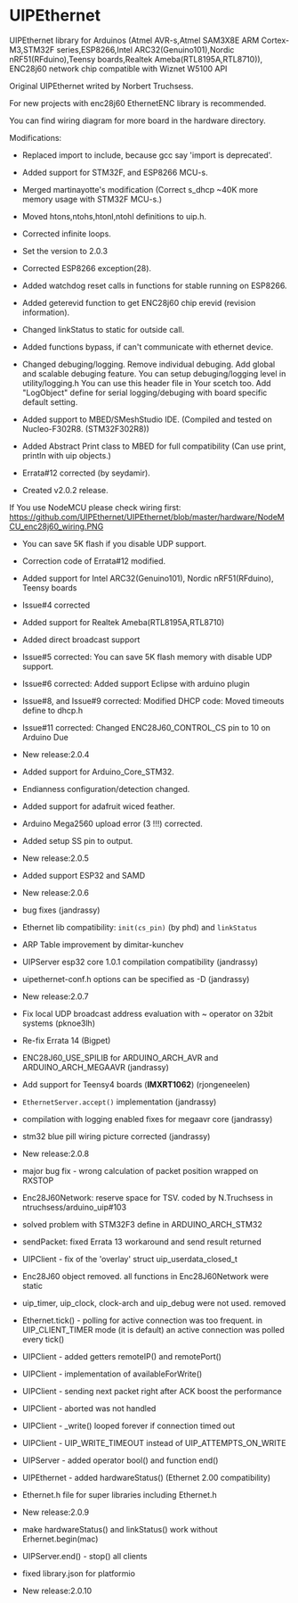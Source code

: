 # UIPEthernet
UIPEthernet library for Arduinos (Atmel AVR-s,Atmel SAM3X8E ARM Cortex-M3,STM32F series,ESP8266,Intel ARC32(Genuino101),Nordic nRF51(RFduino),Teensy boards,Realtek Ameba(RTL8195A,RTL8710)), ENC28j60 network chip compatible with Wiznet W5100 API

Original UIPEthernet writed by Norbert Truchsess.

For new projects with enc28j60 EthernetENC library is recommended.

You can find wiring diagram for more board in the hardware directory.

Modifications:
- Replaced import to include, because gcc say 'import is deprecated'.
- Added support for STM32F, and ESP8266 MCU-s.
- Merged martinayotte's modification (Correct s_dhcp ~40K more memory usage with STM32F MCU-s.)
- Moved htons,ntohs,htonl,ntohl definitions to uip.h.
- Corrected infinite loops.
- Set the version to 2.0.3
- Corrected ESP8266 exception(28).
- Added watchdog reset calls in functions for stable running on ESP8266.
- Added geterevid function to get ENC28j60 chip erevid (revision information).
- Changed linkStatus to static for outside call.
- Added functions bypass, if can't communicate with ethernet device.
- Changed debuging/logging. Remove individual debuging. Add global and scalable debuging feature.
You can setup debuging/logging level in utility/logging.h
You can use this header file in Your scetch too.
Add "LogObject" define for serial logging/debuging with board specific default setting.
- Added support to MBED/SMeshStudio IDE. (Compiled and tested on Nucleo-F302R8. (STM32F302R8))

- Added Abstract Print class to MBED for full compatibility (Can use print, println with uip objects.)
- Errata#12 corrected (by seydamir).
- Created v2.0.2 release.

If You use NodeMCU please check wiring first:
https://github.com/UIPEthernet/UIPEthernet/blob/master/hardware/NodeMCU_enc28j60_wiring.PNG

- You can save 5K flash if you disable UDP support.
- Correction code of Errata#12 modified.
- Added support for Intel ARC32(Genuino101), Nordic nRF51(RFduino), Teensy boards
- Issue#4 corrected
- Added support for Realtek Ameba(RTL8195A,RTL8710)
- Added direct broadcast support
- Issue#5 corrected: You can save 5K flash memory with disable UDP support.
- Issue#6 corrected: Added support Eclipse with arduino plugin
- Issue#8, and Issue#9 corrected: Modified DHCP code: Moved timeouts define to dhcp.h
- Issue#11 corrected: Changed ENC28J60_CONTROL_CS pin to 10 on Arduino Due
- New release:2.0.4

- Added support for Arduino_Core_STM32.
- Endianness configuration/detection changed.
- Added support for adafruit wiced feather.
- Arduino Mega2560 upload error (3 !!!) corrected.
- Added setup SS pin to output.
- New release:2.0.5

- Added support ESP32 and SAMD
- New release:2.0.6

- bug fixes (jandrassy)
- Ethernet lib compatibility: `init(cs_pin)` (by phd) and `linkStatus`
- ARP Table improvement by dimitar-kunchev
- UIPServer esp32 core 1.0.1 compilation compatibility (jandrassy)
- uipethernet-conf.h options can be specified as -D (jandrassy)
- New release:2.0.7

- Fix local UDP broadcast address evaluation with ~ operator on 32bit systems (pknoe3lh)
- Re-fix Errata 14 (Bigpet)
- ENC28J60_USE_SPILIB for ARDUINO_ARCH_AVR and ARDUINO_ARCH_MEGAAVR (jandrassy)
- Add support for Teensy4 boards (__IMXRT1062__) (rjongeneelen)
- `EthernetServer.accept()` implementation (jandrassy)
- compilation with logging enabled fixes for megaavr core (jandrassy)
- stm32 blue pill wiring picture corrected (jandrassy)
- New release:2.0.8

- major bug fix - wrong calculation of packet position wrapped on RXSTOP
- Enc28J60Network: reserve space for TSV. coded by N.Truchsess in ntruchsess/arduino_uip#103
- solved problem with STM32F3 define in ARDUINO_ARCH_STM32
- sendPacket: fixed Errata 13 workaround and send result returned
- UIPClient - fix of the 'overlay' struct uip_userdata_closed_t
- Enc28J60 object removed. all functions in Enc28J60Network were static
- uip_timer, uip_clock, clock-arch and uip_debug were not used. removed
- Ethernet.tick() - polling for active connection was too frequent. in UIP_CLIENT_TIMER mode (it is default) an active connection was polled every tick()
- UIPClient - added getters remoteIP() and remotePort()
- UIPClient - implementation of availableForWrite()
- UIPClient - sending next packet right after ACK boost the performance
- UIPClient - aborted was not handled
- UIPClient - _write() looped forever if connection timed out
- UIPClient - UIP_WRITE_TIMEOUT instead of UIP_ATTEMPTS_ON_WRITE
- UIPServer - added operator bool() and function end()
- UIPEthernet - added hardwareStatus() (Ethernet 2.00 compatibility)
- Ethernet.h file for super libraries including Ethernet.h
- New release:2.0.9

- make hardwareStatus() and linkStatus() work without Erhernet.begin(mac)
- UIPServer.end() - stop() all clients
- fixed library.json for platformio
- New release:2.0.10
